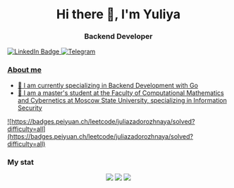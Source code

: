 <div id="header" align="center">
	<h1>Hi there 👋, I'm Yuliya</h1>
	<h3>Backend Developer</h3>
</div>

<div id="badges">
  <a href="https://www.linkedin.com/in/yzadorozhnaya/">
    <img src="https://img.shields.io/badge/LinkedIn-blue?style=for-the-badge&logo=linkedin&logoColor=white" alt="LinkedIn Badge"/>
  </a>
  <a href="https://t.me/zadorozhnayaya">
    <img src="https://img.shields.io/badge/Telegram-blue?style=for-the-badge&logo=telegram&logoColor=white" alt="Telegram"/>
</div>

### About me
- 🌱 I am currently specializing in Backend Development with Go
- 📝 I am a master's student at the Faculty of Computational Mathematics and Cybernetics at Moscow State University, specializing in Information Security

![https://badges.peiyuan.ch/leetcode/juliazadorozhnaya/solved?difficulty=all](https://badges.peiyuan.ch/leetcode/juliazadorozhnaya/solved?difficulty=all)

### My stat
<div id="stat" align="center">
	<img src="https://github-profile-summary-cards.vercel.app/api/cards/profile-details?username=juliazadorozhnaya&theme=github_dark"/>
	<img src="https://github-profile-summary-cards.vercel.app/api/cards/most-commit-language?username=juliazadorozhnaya&theme=github_dark"/>
	<img src="https://github-profile-summary-cards.vercel.app/api/cards/stats?username=juliazadorozhnaya&theme=github_dark"/>
</div>
